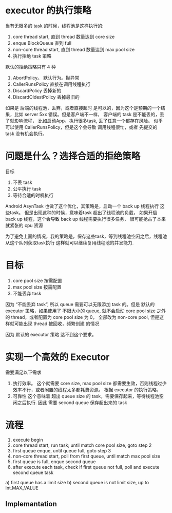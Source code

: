 # executor 的执行策略

当有无限多的  task 的时候，线程池是这样执行的:

1. core thread start, 直到 thread 数量达到 core size 
2. enque BlockQueue 直到 full 
3. non-core thread start, 直到 thread 数量达到 max pool size 
4. 执行拒绝 task 策略

默认的拒绝策略只有 4 种
1. AbortPolicy。 默认行为。抛异常
2. CallerRunsPolicy 直接在调用线程执行
3. DiscardPolicy 丢掉新的
4. DiscardOldestPolicy 丢掉最旧的

如果是 后端的线程池，丢弃，或者直接超时 是可以的，因为这个是预期的一个结果，比如 server 5xx 错误。但是客户端不一样，
客户端的 task 是不能丢的，丢了就影响流程，
比如启动App，执行很多task, 丢了任意一个都存在风险。
似乎可以使用 CallerRunsPolicy，但是这个会导致 调用线程很忙，或者
先提交的 task 没有机会执行。

# 问题是什么？选择合适的拒绝策略

目标
1. 不丢 task
2. 公平执行 task 
3. 等待合适的时机执行

Android AsynTask 也做了这个优化，其策略是，启动一个 back up 线程执行 这些task。
但是出现这种的时候，意味着task 超出了线程池的负载，
如果开启 back up 线程，这个会导致 back up 线程需要执行很多任务，
很可能抢占了本来就紧张的 cpu 资源

为了避免上面的情况，我的策略是，保存这些task，等到线程池空闲之后，线程池从这个队列获取task执行
这样就可以继续复用线程池的并发能力.

# 目标

1. core pool size 按需配置
2. max pool size 按需配置
3. 不能丢弃 task

因为 “不能丢弃 task”, 所以 queue 需要可以无限添加 task 的。但是 默认的 executor 策略，如果使用了 不限大小的 queue, 
就不会启动 core pool size 之外的 thread，或者配置为 core pool size 为 0， 全部改为 non-core pool, 但是这样就可能出现 thread 被回收，频繁创建 的情况

因为 默认的 executor 策略 达不到这个要求。

# 实现一个高效的 Executor

需要满足以下需求

1. 执行效率。
这个就需要 core size, max pool size 都需要生效，否则线程过少效率不行，或者闲置的线程太多都耗费资源。
根据 executor 的执行策略，
2. 可靠性
这个意味着 超出 queue size 的 task，需要保存起来，等待线程池空闲之后执行.
因此 需要 second queue 保存超出来的 task

# 流程

1. execute begin
2. core thread start, run task; until match core pool size, goto step 2
3. first queue enque, until queue full, goto step 3
4. non-core thread start, poll from first queue, until match max pool size
5. first queue is full, enque second queue 
6. after execute each task,  check if first queue not full, poll and execute second queue task 

a) first queue has a limit size 
b) second queue is not limit size, up to Int.MAX_VALUE


## Implemantation


